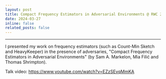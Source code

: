 ```yaml
---
layout: post
title: Compact Frequency Estimators in Adversarial Environments @ RWC 2024, Toronto, CA
date: 2024-03-27
inline: false
related_posts: false
---
```


***

I presented my work on frequency estimators (such as Count-Min Sketch and HeavyKeeper) in the presence of adversaries, "Compact Frequency Estimators in Adversarial Environments" (by Sam A. Markelon, Mia Filić and Thomas Shrimpton).

Talk video: https://www.youtube.com/watch?v=EZzSEvqMmKA 
